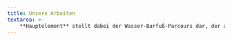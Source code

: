 ```yaml
---
title: Unsere Arbeiten
textarea: >-
    **Hauptelement** stellt dabei der Wasser-Barfuß-Parcours dar, der als Neuinterpretation des „Kneipp-Beckens“ zum Kuren, aber auch zur Unterhaltung und zum Spiel genutzt werden kann.
---
```

